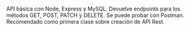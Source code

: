 API básica con Node, Express y MySQL. Devuelve endpoints para los métodos GET, POST, PATCH y DELETE. Se puede probar con Postman. Recomendado como primera clase sobre creación de API Rest.
